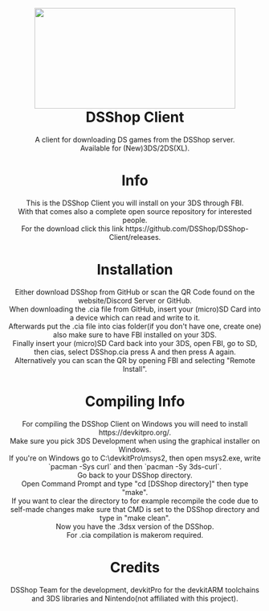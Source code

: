 <h1 align="center"><br><img src="https://cdn.discordapp.com/attachments/1102974988346208327/1150783804420669552/Untitled215_20230604144110.png" height="200" width="400"><br><b>DSShop Client</b></h1>
<p align="center">A client for downloading DS games from the DSShop server.<br>
Available for (New)3DS/2DS(XL).</p>

<h1 align="center"><b>Info</b></h1>
<p align="center">This is the DSShop Client you will install on your 3DS through FBI.<br>
With that comes also a complete open source repository for interested people.<br>
For the download click this link https://github.com/DSShop/DSShop-Client/releases. </p>

<h1 align="center"><b>Installation</b></h1>
<p align="center">Either download DSShop from GitHub or scan the QR Code found on the website/Discord Server or GitHub.<br>
When downloading the .cia file from GitHub, insert your (micro)SD Card into a device which can read and write to it.<br>
Afterwards put the .cia file into cias folder(if you don't have one, create one) also make sure to have FBI installed on your 3DS.<br>
Finally insert your (micro)SD Card back into your 3DS, open FBI, go to SD, then cias, select DSShop.cia press A and then press A again.<br>
Alternatively you can scan the QR by opening FBI and selecting "Remote Install".</p>

<h1 align="center"><b>Compiling Info</b></h1>
<p align="center">For compiling the DSShop Client on Windows you will need to install https://devkitpro.org/.<br>
Make sure you pick 3DS Development when using the graphical installer on Windows.<br>
If you're on Windows go to C:\devkitPro\msys2, then open msys2.exe, write `pacman -Sys curl` and then `pacman -Sy 3ds-curl`.<br>
Go back to your DSShop directory.<br>
Open Command Prompt and type "cd [DSShop directory]" then type "make".<br>
If you want to clear the directory to for example recompile the code due to self-made changes make sure that CMD is set to the DSShop directory and type in "make clean".<br>
Now you have the .3dsx version of the DSShop.<br>
For .cia compilation is makerom required.</p>

<h1 align="center"><b>Credits</b></h1>
<p align="center">DSShop Team for the development, devkitPro for the devkitARM toolchains and 3DS libraries and Nintendo(not affiliated with this project).</p>
